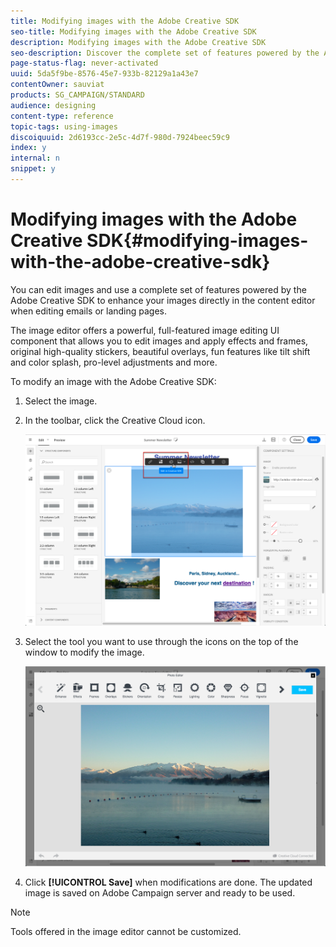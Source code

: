 ```yaml
---
title: Modifying images with the Adobe Creative SDK
seo-title: Modifying images with the Adobe Creative SDK
description: Modifying images with the Adobe Creative SDK
seo-description: Discover the complete set of features powered by the Adobe Creative SDK to enhance your images directly in the content editor.
page-status-flag: never-activated
uuid: 5da5f9be-8576-45e7-933b-82129a1a43e7
contentOwner: sauviat
products: SG_CAMPAIGN/STANDARD
audience: designing
content-type: reference
topic-tags: using-images
discoiquuid: 2d6193cc-2e5c-4d7f-980d-7924beec59c9
index: y
internal: n
snippet: y
---
```


# Modifying images with the Adobe Creative SDK{#modifying-images-with-the-adobe-creative-sdk}

You can edit images and use a complete set of features powered by the Adobe Creative SDK to enhance your images directly in the content editor when editing emails or landing pages.

The image editor offers a powerful, full-featured image editing UI component that allows you to edit images and apply effects and frames, original high-quality stickers, beautiful overlays, fun features like tilt shift and color splash, pro-level adjustments and more.

To modify an image with the Adobe Creative SDK:

1. Select the image.
1. In the toolbar, click the Creative Cloud icon.

   ![](assets/des_creative_sdk_icon.png)

1. Select the tool you want to use through the icons on the top of the window to modify the image.

   ![](assets/email_designer_ccsdktoolbar.png)

1. Click **[!UICONTROL Save]** when modifications are done. The updated image is saved on Adobe Campaign server and ready to be used.

>[!NOTE]
>
>Tools offered in the image editor cannot be customized.

